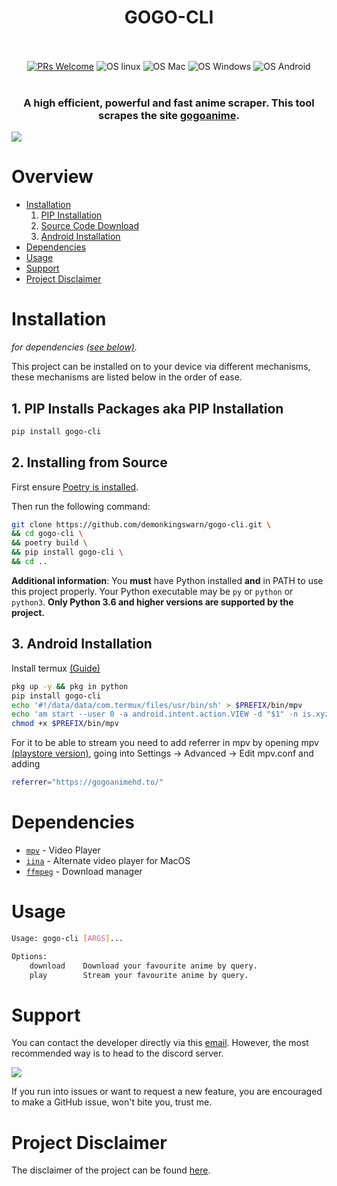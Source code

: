 <h1 align="center">
GOGO-CLI
</h1>
<br>

<div align="center">
<br>
  <a href="http://makeapullrequest.com"><img src="https://img.shields.io/badge/PRs-welcome-brightgreen.svg" alt="PRs Welcome"></a>
  <img src="https://img.shields.io/badge/os-linux-brightgreen" alt="OS linux">
  <img src="https://img.shields.io/badge/os-mac-brightgreen"alt="OS Mac">
  <img src="https://img.shields.io/badge/os-windows-brightgreen" alt="OS Windows">
  <img src="https://img.shields.io/badge/os-android-brightgreen" alt="OS Android">
  <br>
</div>
<br>

<h3 align="center">
 A high efficient, powerful and fast anime scraper. This tool scrapes the site <a href="https://gogoanimehd.com">gogoanime</a>.
 </h3>


<img src="https://github.com/DemonKingSwarn/gogo-cli/raw/master/.assets/output.gif">

# Overview

- [Installation](#installation)
    1. [PIP Installation](#1-pip-installs-packages-aka-pip-installation)
    2. [Source Code Download](#2-source-code-download)
    3. [Android Installation](#3-android-installation)
- [Dependencies](#dependencies)
- [Usage](#usage)
- [Support](#support)
- [Project Disclaimer](#project-disclaimer)

# Installation
<i>for dependencies <a href="#dependencies">(see below)</a>.</i>

This project can be installed on to your device via different mechanisms, these mechanisms are listed below in the order of ease.

## 1. PIP Installs Packages aka PIP Installation

```sh
pip install gogo-cli
```

## 2. Installing from Source

First ensure <a href="https://python-poetry.org/docs/#installation">Poetry is installed</a>.

Then run the following command:

```sh
git clone https://github.com/demonkingswarn/gogo-cli.git \
&& cd gogo-cli \
&& poetry build \
&& pip install gogo-cli \
&& cd ..
```

<b>Additional information</b>: You <b>must</b> have Python installed <b>and</b> in PATH to use this project properly. Your Python executable may be `py` or `python` or `python3`. <b>Only Python 3.6 and higher versions are supported by the project.</b>

## 3. Android Installation
Install termux <a href="https://termux.com">(Guide)</a>

```sh
pkg up -y && pkg in python
pip install gogo-cli
echo '#!/data/data/com.termux/files/usr/bin/sh' > $PREFIX/bin/mpv
echo 'am start --user 0 -a android.intent.action.VIEW -d "$1" -n is.xyz.mpv/.MPVActivity &' >> $PREFIX/bin/mpv
chmod +x $PREFIX/bin/mpv
```

For it to be able to stream you need to add referrer in mpv by opening mpv <a href="https://play.google.com/store/apps/details?id=is.xyz.mpv">(playstore version)</a>, going into Settings -> Advanced -> Edit mpv.conf and adding
```sh
referrer="https://gogoanimehd.to/"
```

# Dependencies
- [`mpv`](https://mpv.io) - Video Player
- [`iina`](https://iina.io) - Alternate video player for MacOS
- [`ffmpeg`](https://github.com/FFmpeg/FFmpeg) - Download manager

# Usage

```sh
Usage: gogo-cli [ARGS]...

Options:
    download    Download your favourite anime by query.
    play        Stream your favourite anime by query.
```

# Support
You can contact the developer directly via this <a href="mailto:swarn@demonkingswarn.ml">email</a>. However, the most recommended way is to head to the discord server.

<a href="https://discord.gg/JF85vTkDyC"><img src="https://invidget.switchblade.xyz/JF85vTkDyC"></a>

If you run into issues or want to request a new feature, you are encouraged to make a GitHub issue, won't bite you, trust me.

# Project Disclaimer
The disclaimer of the project  can be found <a href="https://github.com/demonkingswarn/gogo-cli/blob/master/disclaimer.org">here</a>.
